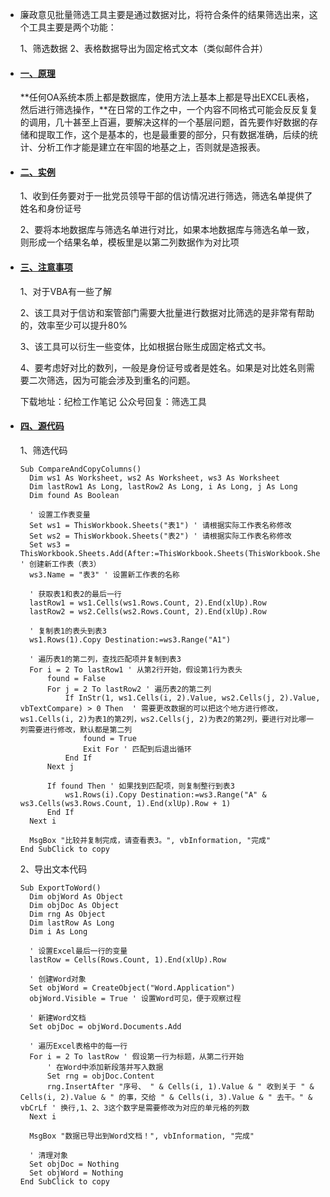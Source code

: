 - 廉政意见批量筛选工具主要是通过数据对比，将符合条件的结果筛选出来，这个工具主要是两个功能：
  
  1、筛选数据 2、表格数据导出为固定格式文本（类似邮件合并）
- #### [一、原理](https://www.ibiji.cn/#/home/shai-xuan?id=%e4%b8%80%e3%80%81%e5%8e%9f%e7%90%86)
  
  **任何OA系统本质上都是数据库，使用方法上基本上都是导出EXCEL表格，然后进行筛选操作，**在日常的工作之中，一个内容不同格式可能会反反复复的调用，几十甚至上百遍，要解决这样的一个基层问题，首先要作好数据的存储和提取工作，这个是基本的，也是最重要的部分，只有数据准确，后续的统计、分析工作才能是建立在牢固的地基之上，否则就是造报表。
- #### [二、实例](https://www.ibiji.cn/#/home/shai-xuan?id=%e4%ba%8c%e3%80%81%e5%ae%9e%e4%be%8b)
  
  1、收到任务要对于一批党员领导干部的信访情况进行筛选，筛选名单提供了姓名和身份证号
  
  2、要将本地数据库与筛选名单进行对比，如果本地数据库与筛选名单一致，则形成一个结果名单，模板里是以第二列数据作为对比项
- #### [三、注意事项](https://www.ibiji.cn/#/home/shai-xuan?id=%e4%b8%89%e3%80%81%e6%b3%a8%e6%84%8f%e4%ba%8b%e9%a1%b9)
  
  1、对于VBA有一些了解
  
  2、该工具对于信访和案管部门需要大批量进行数据对比筛选的是非常有帮助的，效率至少可以提升80%
  
  3、该工具可以衍生一些变体，比如根据台账生成固定格式文书。
  
  4、要考虑好对比的数列，一般是身份证号或者是姓名。如果是对比姓名则需要二次筛选，因为可能会涉及到重名的问题。
  
  下载地址：纪检工作笔记 公众号回复：筛选工具
- #### [四、源代码](https://www.ibiji.cn/#/home/shai-xuan?id=%e5%9b%9b%e3%80%81%e6%ba%90%e4%bb%a3%e7%a0%81)
  
  1、筛选代码
  
  ```
  Sub CompareAndCopyColumns()
    Dim ws1 As Worksheet, ws2 As Worksheet, ws3 As Worksheet
    Dim lastRow1 As Long, lastRow2 As Long, i As Long, j As Long
    Dim found As Boolean
    
    ' 设置工作表变量
    Set ws1 = ThisWorkbook.Sheets("表1") ' 请根据实际工作表名称修改
    Set ws2 = ThisWorkbook.Sheets("表2") ' 请根据实际工作表名称修改
    Set ws3 = ThisWorkbook.Sheets.Add(After:=ThisWorkbook.Sheets(ThisWorkbook.Sheets.Count)) ' 创建新工作表（表3）
    ws3.Name = "表3" ' 设置新工作表的名称
    
    ' 获取表1和表2的最后一行
    lastRow1 = ws1.Cells(ws1.Rows.Count, 2).End(xlUp).Row
    lastRow2 = ws2.Cells(ws2.Rows.Count, 2).End(xlUp).Row
    
    ' 复制表1的表头到表3
    ws1.Rows(1).Copy Destination:=ws3.Range("A1")
    
    ' 遍历表1的第二列，查找匹配项并复制到表3
    For i = 2 To lastRow1 ' 从第2行开始，假设第1行为表头
        found = False
        For j = 2 To lastRow2 ' 遍历表2的第二列
            If InStr(1, ws1.Cells(i, 2).Value, ws2.Cells(j, 2).Value, vbTextCompare) > 0 Then  ' 需要更改数据的可以把这个地方进行修改，ws1.Cells(i, 2)为表1的第2列，ws2.Cells(j, 2)为表2的第2列，要进行对比哪一列需要进行修改，默认都是第二列
                found = True
                Exit For ' 匹配到后退出循环
            End If
        Next j
        
        If found Then ' 如果找到匹配项，则复制整行到表3
            ws1.Rows(i).Copy Destination:=ws3.Range("A" & ws3.Cells(ws3.Rows.Count, 1).End(xlUp).Row + 1)
        End If
    Next i
    
    MsgBox "比较并复制完成，请查看表3。", vbInformation, "完成"
  End SubClick to copy
  ```
  
  2、导出文本代码
  
  ```
  Sub ExportToWord()
    Dim objWord As Object
    Dim objDoc As Object
    Dim rng As Object
    Dim lastRow As Long
    Dim i As Long
    
    ' 设置Excel最后一行的变量
    lastRow = Cells(Rows.Count, 1).End(xlUp).Row
    
    ' 创建Word对象
    Set objWord = CreateObject("Word.Application")
    objWord.Visible = True ' 设置Word可见，便于观察过程
    
    ' 新建Word文档
    Set objDoc = objWord.Documents.Add
    
    ' 遍历Excel表格中的每一行
    For i = 2 To lastRow ' 假设第一行为标题，从第二行开始
        ' 在Word中添加新段落并写入数据
        Set rng = objDoc.Content
        rng.InsertAfter "序号、 " & Cells(i, 1).Value & " 收到关于 " & Cells(i, 2).Value & " 的事，交给 " & Cells(i, 3).Value & " 去干。" & vbCrLf ' 换行,1、2、3这个数字是需要修改为对应的单元格的列数
    Next i
    
    MsgBox "数据已导出到Word文档！", vbInformation, "完成"
    
    ' 清理对象
    Set objDoc = Nothing
    Set objWord = Nothing
  End SubClick to copy
  ```